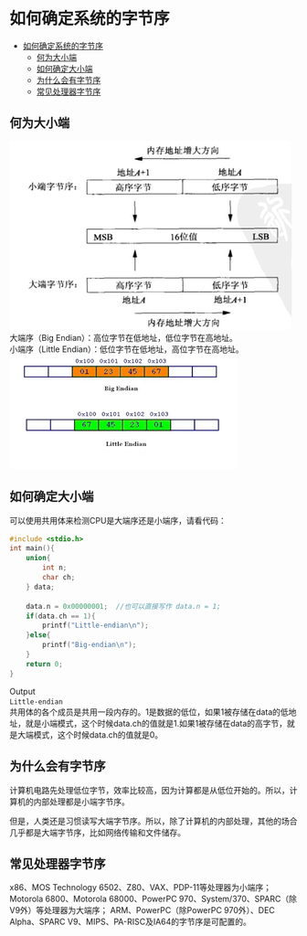 # 如何确定系统的字节序
<!-- TOC -->

- [如何确定系统的字节序](#%E5%A6%82%E4%BD%95%E7%A1%AE%E5%AE%9A%E7%B3%BB%E7%BB%9F%E7%9A%84%E5%AD%97%E8%8A%82%E5%BA%8F)
    - [何为大小端](#%E4%BD%95%E4%B8%BA%E5%A4%A7%E5%B0%8F%E7%AB%AF)
    - [如何确定大小端](#%E5%A6%82%E4%BD%95%E7%A1%AE%E5%AE%9A%E5%A4%A7%E5%B0%8F%E7%AB%AF)
    - [为什么会有字节序](#%E4%B8%BA%E4%BB%80%E4%B9%88%E4%BC%9A%E6%9C%89%E5%AD%97%E8%8A%82%E5%BA%8F)
    - [常见处理器字节序](#%E5%B8%B8%E8%A7%81%E5%A4%84%E7%90%86%E5%99%A8%E5%AD%97%E8%8A%82%E5%BA%8F)

<!-- /TOC -->
## 何为大小端
 ![Alt text](image.png)     
大端序（Big Endian）：高位字节在低地址，低位字节在高地址。      
小端序（Little Endian）：低位字节在低地址，高位字节在高地址。   
![Alt text](image-1.png)
 ## 如何确定大小端
可以使用共用体来检测CPU是大端序还是小端序，请看代码：
```c
#include <stdio.h>
int main(){
    union{
        int n;
        char ch;
    } data;
​
    data.n = 0x00000001;  //也可以直接写作 data.n = 1;
    if(data.ch == 1){
        printf("Little-endian\n");
    }else{
        printf("Big-endian\n");
    }
    return 0;
}
```
Output  
`Little-endian`     
共用体的各个成员是共用一段内存的。1是数据的低位，如果1被存储在data的低地址，就是小端模式，这个时候data.ch的值就是1.如果1被存储在data的高字节，就是大端模式，这个时候data.ch的值就是0。
## 为什么会有字节序
计算机电路先处理低位字节，效率比较高，因为计算都是从低位开始的。所以，计算机的内部处理都是小端字节序。

但是，人类还是习惯读写大端字节序。所以，除了计算机的内部处理，其他的场合几乎都是大端字节序，比如网络传输和文件储存。

## 常见处理器字节序
x86、MOS Technology 6502、Z80、VAX、PDP-11等处理器为小端序；
Motorola 6800、Motorola 68000、PowerPC 970、System/370、SPARC（除V9外）等处理器为大端序；
ARM、PowerPC（除PowerPC 970外）、DEC Alpha、SPARC V9、MIPS、PA-RISC及IA64的字节序是可配置的。